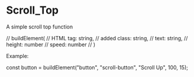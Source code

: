 # Scroll_Top
A simple scroll top function

 // buildElement(
    //    HTML tag: string,
    //    added class: string, 
    //    text: string, 
    //    height: number
    //    speed: number
    // )

Example: 

const button = buildElement("button", "scroll-button", "Scroll Up", 100, 15);